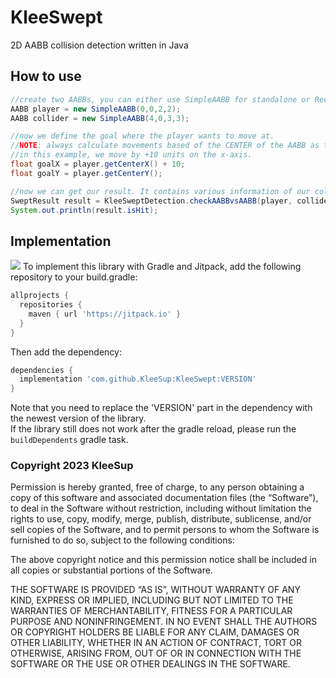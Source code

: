 # KleeSwept
2D AABB collision detection written in Java

## How to use

```java
//create two AABBs, you can either use SimpleAABB for standalone or RectangleAABB which uses Rectangle from LibGDX
AABB player = new SimpleAABB(0,0,2,2);
AABB collider = new SimpleAABB(4,0,3,3);

//now we define the goal where the player wants to move at. 
//NOTE: always calculate movements based of the CENTER of the AABB as this is where the library calculates collisions.
//in this example, we move by +10 units on the x-axis.
float goalX = player.getCenterX() + 10;
float goalY = player.getCenterY();

//now we can get our result. It contains various information of our collision.
SweptResult result = KleeSweptDetection.checkAABBvsAABB(player, collider, goalX, goalY);
System.out.println(result.isHit);
```

## Implementation
[![](https://jitpack.io/v/KleeSup/KleeSwept.svg)](https://jitpack.io/#KleeSup/KleeSwept)
To implement this library with Gradle and Jitpack, add the following repository to your build.gradle:
```gradle
allprojects {
  repositories {
    maven { url 'https://jitpack.io' }
  }
}
```  
Then add the dependency:
```gradle
dependencies {
  implementation 'com.github.KleeSup:KleeSwept:VERSION'
}
```
Note that you need to replace the 'VERSION' part in the dependency with the newest version of the library.
<br>If the library still does not work after the gradle reload, please run the ``buildDependents`` gradle task.</br>

### Copyright 2023 KleeSup

Permission is hereby granted, free of charge, to any person obtaining a copy of this software and associated documentation files (the “Software”), to deal in the Software without restriction, including without limitation the rights to use, copy, modify, merge, publish, distribute, sublicense, and/or sell copies of the Software, and to permit persons to whom the Software is furnished to do so, subject to the following conditions:

The above copyright notice and this permission notice shall be included in all copies or substantial portions of the Software.

THE SOFTWARE IS PROVIDED “AS IS”, WITHOUT WARRANTY OF ANY KIND, EXPRESS OR IMPLIED, INCLUDING BUT NOT LIMITED TO THE WARRANTIES OF MERCHANTABILITY, FITNESS FOR A PARTICULAR PURPOSE AND NONINFRINGEMENT. IN NO EVENT SHALL THE AUTHORS OR COPYRIGHT HOLDERS BE LIABLE FOR ANY CLAIM, DAMAGES OR OTHER LIABILITY, WHETHER IN AN ACTION OF CONTRACT, TORT OR OTHERWISE, ARISING FROM, OUT OF OR IN CONNECTION WITH THE SOFTWARE OR THE USE OR OTHER DEALINGS IN THE SOFTWARE.
